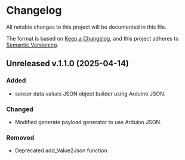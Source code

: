 # Changelog

All notable changes to this project will be documented in this file.

The format is based on [Keep a Changelog](https://keepachangelog.com/en/1.1.0/),
and this project adheres to [Semantic Versioning](https://semver.org/spec/v2.0.0.html).

## Unreleased v.1.1.0 (2025-04-14)

### Added
 - sensor data values JSON object builder using Arduino JSON.

 ### Changed
 - Modified generate payload generator to use Arduino JSON. 
  
### Removed
 - Deprecated add_Value2Json function
